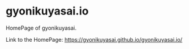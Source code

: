 # gyonikuyasai.io
HomePage of gyonikuyasai.

Link to the HomePage:
https://gyonikuyasai.github.io/gyonikuyasai.io/
